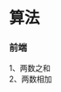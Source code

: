 # 算法
### 前端
<div class="css">
<router-link  to="/algorithm/LeetCode/1" >1、两数之和</router-link>
<router-link  to="/algorithm/LeetCode/2" >2、两数相加</router-link>
</div>

<style>
.css{
  display:flex;
  flex-direction:column;

}
</style>